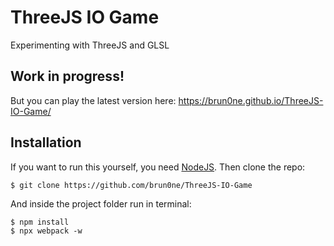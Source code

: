 # ThreeJS IO Game
 Experimenting with ThreeJS and GLSL

## Work in progress!
But you can play the latest version here:
https://brun0ne.github.io/ThreeJS-IO-Game/

## Installation
If you want to run this yourself, you need [NodeJS](https://nodejs.org/en/). Then clone the repo:
```console
$ git clone https://github.com/brun0ne/ThreeJS-IO-Game
```

And inside the project folder run in terminal:

```console
$ npm install
$ npx webpack -w
```
